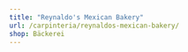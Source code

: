 ```yaml
---
title: "Reynaldo's Mexican Bakery"
url: /carpinteria/reynaldos-mexican-bakery/
shop: Bäckerei
---
```

